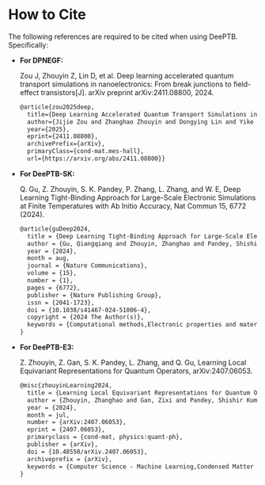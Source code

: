 # How to Cite

The following references are required to be cited when using DeePTB. Specifically:

- **For DPNEGF:**
  
    Zou J, Zhouyin Z, Lin D, et al. Deep learning accelerated quantum transport simulations in nanoelectronics: From break junctions to field-effect transistors[J]. arXiv preprint arXiv:2411.08800, 2024.
    ```latex
    @article{zou2025deep,
      title={Deep Learning Accelerated Quantum Transport Simulations in Nanoelectronics: From Break Junctions to Field-Effect Transistors}, 
      author={Jijie Zou and Zhanghao Zhouyin and Dongying Lin and Yike Huang and Linfeng Zhang and Shimin Hou and Qiangqiang Gu},
      year={2025},
      eprint={2411.08800},
      archivePrefix={arXiv},
      primaryClass={cond-mat.mes-hall},
      url={https://arxiv.org/abs/2411.08800}}     
    ```


- **For DeePTB-SK:**
  
    Q. Gu, Z. Zhouyin, S. K. Pandey, P. Zhang, L. Zhang, and W. E, Deep Learning Tight-Binding Approach for Large-Scale Electronic Simulations at Finite Temperatures with Ab Initio Accuracy, Nat Commun 15, 6772 (2024).
    ```latex
    @article{guDeep2024,
      title = {Deep Learning Tight-Binding Approach for Large-Scale Electronic Simulations at Finite Temperatures with  Ab Initio Accuracy},
      author = {Gu, Qiangqiang and Zhouyin, Zhanghao and Pandey, Shishir Kumar and Zhang, Peng and Zhang, Linfeng and E,    Weinan},
      year = {2024},
      month = aug,
      journal = {Nature Communications},
      volume = {15},
      number = {1},
      pages = {6772},
      publisher = {Nature Publishing Group},
      issn = {2041-1723},
      doi = {10.1038/s41467-024-51006-4},
      copyright = {2024 The Author(s)},
      keywords = {Computational methods,Electronic properties and materials,Electronic structure}
    }
    ```
- **For DeePTB-E3:**
  
    Z. Zhouyin, Z. Gan, S. K. Pandey, L. Zhang, and Q. Gu, Learning Local Equivariant Representations for Quantum Operators, arXiv:2407.06053.
    

    ```latex
    @misc{zhouyinLearning2024,
      title = {Learning Local Equivariant Representations for Quantum Operators},
      author = {Zhouyin, Zhanghao and Gan, Zixi and Pandey, Shishir Kumar and Zhang, Linfeng and Gu, Qiangqiang},
      year = {2024},
      month = jul,
      number = {arXiv:2407.06053},
      eprint = {2407.06053},
      primaryclass = {cond-mat, physics:quant-ph},
      publisher = {arXiv},
      doi = {10.48550/arXiv.2407.06053},
      archiveprefix = {arXiv},
      keywords = {Computer Science - Machine Learning,Condensed Matter - Materials Science,Quantum Physics},
    }
    ```
